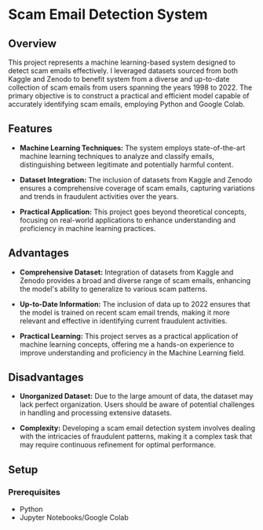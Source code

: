 # Scam Email Detection System

## Overview

This project represents a machine learning-based system designed to detect scam emails effectively. I leveraged datasets sourced from both Kaggle and Zenodo to benefit system from a diverse and up-to-date collection of scam emails from users spanning the years 1998 to 2022. The primary objective is to construct a practical and efficient model capable of accurately identifying scam emails, employing Python and Google Colab.

## Features

- **Machine Learning Techniques:** The system employs state-of-the-art machine learning techniques to analyze and classify emails, distinguishing between legitimate and potentially harmful content.

- **Dataset Integration:** The inclusion of datasets from Kaggle and Zenodo ensures a comprehensive coverage of scam emails, capturing variations and trends in fraudulent activities over the years.

- **Practical Application:** This project goes beyond theoretical concepts, focusing on real-world applications to enhance understanding and proficiency in machine learning practices.

## Advantages

- **Comprehensive Dataset:** Integration of datasets from Kaggle and Zenodo provides a broad and diverse range of scam emails, enhancing the model's ability to generalize to various scam patterns.

- **Up-to-Date Information:** The inclusion of data up to 2022 ensures that the model is trained on recent scam email trends, making it more relevant and effective in identifying current fraudulent activities.

- **Practical Learning:** This project serves as a practical application of machine learning concepts, offering me a hands-on experience to improve understanding and proficiency in the Machine Learning field.

## Disadvantages

- **Unorganized Dataset:** Due to the large amount of data, the dataset may lack perfect organization. Users should be aware of potential challenges in handling and processing extensive datasets.

- **Complexity:** Developing a scam email detection system involves dealing with the intricacies of fraudulent patterns, making it a complex task that may require continuous refinement for optimal performance.

## Setup

### Prerequisites

- Python
- Jupyter Notebooks/Google Colab
